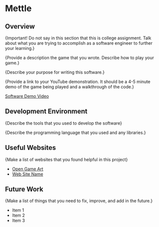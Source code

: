 # Mettle

## Overview

{Important!  Do not say in this section that this is college assignment.  Talk about what you are trying to accomplish as a software engineer to further your learning.}

{Provide a description the game that you wrote. Describe how to play your game.}

{Describe your purpose for writing this software.}

{Provide a link to your YouTube demonstration.  It should be a 4-5 minute demo of the game being played and a walkthrough of the code.}

[Software Demo Video](http://youtube.link.goes.here)

## Development Environment

{Describe the tools that you used to develop the software}

{Describe the programming language that you used and any libraries.}

## Useful Websites

{Make a list of websites that you found helpful in this project}

* [Open Game Art](http://opengameart.com)
* [Web Site Name](http://url.link.goes.here)

## Future Work

{Make a list of things that you need to fix, improve, and add in the future.}

* Item 1
* Item 2
* Item 3
